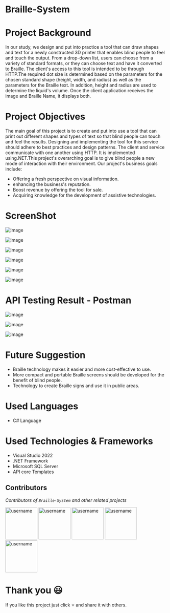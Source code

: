 # Braille-System

# Project Background
In our study, we design and put into practice a tool that can draw shapes and text for a newly constructed 3D printer that enables blind people to feel and touch the output.
From a drop-down list, users can choose from a variety of standard formats, or they can choose text and have it converted to Braille. The client's access to this tool is intended to be through HTTP.The required dot size is determined based on the parameters for the chosen standard shape (height, width, and radius) as well as the parameters for the Braille text. In addition, height and radius are used to determine the liquid's volume. Once the client application receives the image and Braille Name, it displays both.

# Project Objectives
The main goal of this project is to create and put into use a tool that can print out different shapes and types of text so that blind people can touch and feel the results.
Designing and implementing the tool for this service should adhere to best practices and design patterns. The client and service communicate with one another using HTTP. It is implemented using.NET.This project's overarching goal is to give blind people a new mode of interaction with their environment.
Our project's business goals include: 
* Offering a fresh perspective on visual information.
* enhancing the business's reputation.
* Boost revenue by offering the tool for sale.
* Acquiring knowledge for the development of assistive technologies.

# ScreenShot

![image](https://github.com/MokshaDill/Braille-System/assets/97075043/d900268e-ec47-4eb8-93b2-d04d59e783ae)

![image](https://github.com/MokshaDill/Braille-System/assets/97075043/bc165128-49ea-44df-aa8b-2be6c3710fa0)

![image](https://github.com/MokshaDill/Braille-System/assets/97075043/3c1eede4-5660-4cc3-8de0-5c5df1f907f5)

![image](https://github.com/MokshaDill/Braille-System/assets/97075043/ffa0c21a-a9ce-47e8-9137-03bd9dc88aaa)

![image](https://github.com/MokshaDill/Braille-System/assets/97075043/438f172b-5e66-4c85-bfb0-1b8d9d8fdef6)

![image](https://github.com/MokshaDill/Braille-System/assets/97075043/4ec247c1-47af-40f9-bece-02b1017da679)

# API Testing Result - Postman

![image](https://github.com/MokshaDill/Braille-System/assets/97075043/4d0a8cb7-d49d-4b56-a7bf-5ea0aec989ee)

![image](https://github.com/MokshaDill/Braille-System/assets/97075043/18951eb0-b199-4fbe-9a01-94ef0079335a)

![image](https://github.com/MokshaDill/Braille-System/assets/97075043/2df0b373-2990-4c1d-bed6-0a23bfbf2bb3)

# Future Suggestion

* Braille technology makes it easier and more cost-effective to use.
* More compact and portable Braille screens should be developed for the benefit of blind people.
* Technology to create Braille signs and use it in public areas.

# Used Languages
* C# Language

# Used Technologies & Frameworks
* Visual Studio 2022
* .NET Framework
* Microsoft SQL Server
* API core Templates

## Contributors
*Contributors of `Braille-System` and other related projects*
  
<img src="https://avatars.githubusercontent.com/u/97075043?v=4" alt="username" width="100">  
<img src="https://avatars.githubusercontent.com/u/79258226?v=4" alt="username" width="100">   
<img src="https://avatars.githubusercontent.com/u/87930614?v=4" alt="username" width="100">  
<img src="https://avatars.githubusercontent.com/u/99089122?v=4" alt="username" width="100">  
<img src="https://avatars.githubusercontent.com/u/96585093?v=4" alt="username" width="100">

# Thank you 😃

If you like this project just click ⭐ and share it with others.




